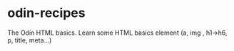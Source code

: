 # odin-recipes
The Odin HTML basics.
Learn some HTML basics element (a, img , h1->h6, p, title, meta...)